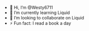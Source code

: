 - 👋 Hi, I’m @Westy6711
- 🌱 I’m currently learning Liquid
- 💞️ I’m looking to collaborate on Liquid
- ⚡ Fun fact: I read a book a day

<!---
Westy6711/Westy6711 is a ✨ special ✨ repository because its `README.md` (this file) appears on your GitHub profile.
You can click the Preview link to take a look at your changes.
--->
